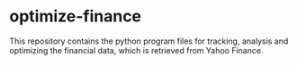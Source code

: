 # optimize-finance
This repository contains the python program files for tracking, analysis and optimizing the financial data, which is retrieved from Yahoo Finance.
